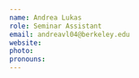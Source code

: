 ```yaml
---
name: Andrea Lukas
role: Seminar Assistant
email: andreavl04@berkeley.edu
website:
photo: 
pronouns: 
---
```

